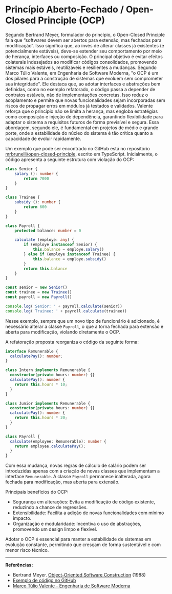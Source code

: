 # Princípio Aberto-Fechado / Open-Closed Principle (OCP)

Segundo Bertrand Meyer, formulador do princípio, o Open-Closed Principle fala que “softwares devem ser abertos para extensão, mas fechados para modificação”. Isso significa que, ao invés de alterar classes já existentes (e potencialmente estáveis), deve-se estender seu comportamento por meio de herança, interfaces ou composição. O principal objetivo é evitar efeitos colaterais indesejados ao modificar códigos consolidados, promovendo sistemas mais estáveis, reutilizáveis e resilientes a mudanças.
Segundo Marco Túlio Valente, em Engenharia de Software Moderna, "o OCP é um dos pilares para a construção de sistemas que evoluem sem comprometer sua integridade". Ele destaca que, ao adotar interfaces e abstrações bem definidas, como no exemplo refatorado, o código passa a depender de contratos estáveis, não de implementações concretas. Isso reduz o acoplamento e permite que novas funcionalidades sejam incorporadas sem riscos de propagar erros em módulos já testados e validados. Valente reforça que o princípio não se limita a herança, mas engloba estratégias como composição e injeção de dependência, garantindo flexibilidade para adaptar o sistema a requisitos futuros de forma previsível e segura. Essa abordagem, segundo ele, é fundamental em projetos de médio e grande porte, onde a estabilidade do núcleo do sistema é tão crítica quanto a capacidade de evoluir rapidamente.

Um exemplo que pode ser encontrado no GitHub está no repositório [mrbrunelli/open-closed-principle](https://github.com/mrbrunelli/open-closed-principle), escrito em TypeScript. Inicialmente, o código apresenta a seguinte estrutura com violação do OCP:

```typescript
class Senior {
    salary (): number {
        return 7000
    }
}

class Trainee {
    subsidy (): number {
        return 600
    }
}

class Payroll {
    protected balance: number = 0

    calculate (employe: any) {
        if (employe instanceof Senior) {
            this.balance = employe.salary()
        } else if (employe instanceof Trainee) {
            this.balance = employe.subsidy()
        }
        return this.balance
    }
}

const senior = new Senior()
const trainee = new Trainee()
const payroll = new Payroll()

console.log('Senior: ' + payroll.calculate(senior))
console.log('Trainee: ' + payroll.calculate(trainee))
```

Nesse exemplo, sempre que um novo tipo de funcionário é adicionado, é necessário alterar a classe `Payroll`, o que a torna fechada para extensão e aberta para modificação, violando diretamente o OCP.

A refatoração proposta reorganiza o código da seguinte forma:

```typescript
interface Remunerable {
  calculatePay(): number;
}

class Intern implements Remunerable {
  constructor(private hours: number) {}
  calculatePay(): number {
    return this.hours * 10;
  }
}

class Junior implements Remunerable {
  constructor(private hours: number) {}
  calculatePay(): number {
    return this.hours * 20;
  }
}

class Payroll {
  calculate(employee: Remunerable): number {
    return employee.calculatePay();
  }
}
```

Com essa mudança, novas regras de cálculo de salário podem ser introduzidas apenas com a criação de novas classes que implementam a interface `Remunerable`. A classe `Payroll` permanece inalterada, agora fechada para modificação, mas aberta para extensão.

Principais benefícios do OCP:
- Segurança em alterações: Evita a modificação de código existente, reduzindo a chance de regressões.
- Extensibilidade: Facilita a adição de novas funcionalidades com mínimo impacto.
- Organização e modularidade: Incentiva o uso de abstrações, promovendo um design limpo e flexível.

Adotar o OCP é essencial para manter a estabilidade de sistemas em evolução constante, permitindo que cresçam de forma sustentável e com menor risco técnico.

---

**Referências:**
- Bertrand Meyer. [Object-Oriented Software Construction](https://bertrandmeyer.com/wp-content/upLoads/OOSC2.pdf) (1988)
- [Exemplo de código no GitHub](https://github.com/mrbrunelli/open-closed-principle)  
- [Marco Túlio Valente - Engenharia de Software Moderna](https://engsoftmoderna.info/cap5.html)  
